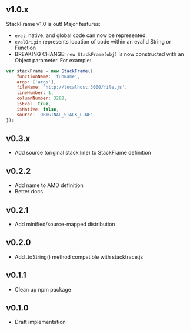 ## v1.0.x

StackFrame v1.0 is out! Major features:

* `eval`, native, and global code can now be represented.
* `evalOrigin` represents location of code within an eval'd String or Function
* BREAKING CHANGE: `new StackFrame(obj)` is now constructed with an Object parameter. For example:

```js
var stackFrame = new StackFrame({
    functionName: 'funName',
    args: ['args'],
    fileName: 'http://localhost:3000/file.js',
    lineNumber: 1,
    columnNumber: 3288,
    isEval: true,
    isNative: false,
    source: 'ORIGINAL_STACK_LINE'
});
```

## v0.3.x

* Add source (original stack line) to StackFrame definition

## v0.2.2

* Add name to AMD definition
* Better docs

## v0.2.1

* Add minified/source-mapped distribution

## v0.2.0

* Add .toString() method compatible with stacktrace.js

## v0.1.1

* Clean up npm package

## v0.1.0

* Draft implementation

